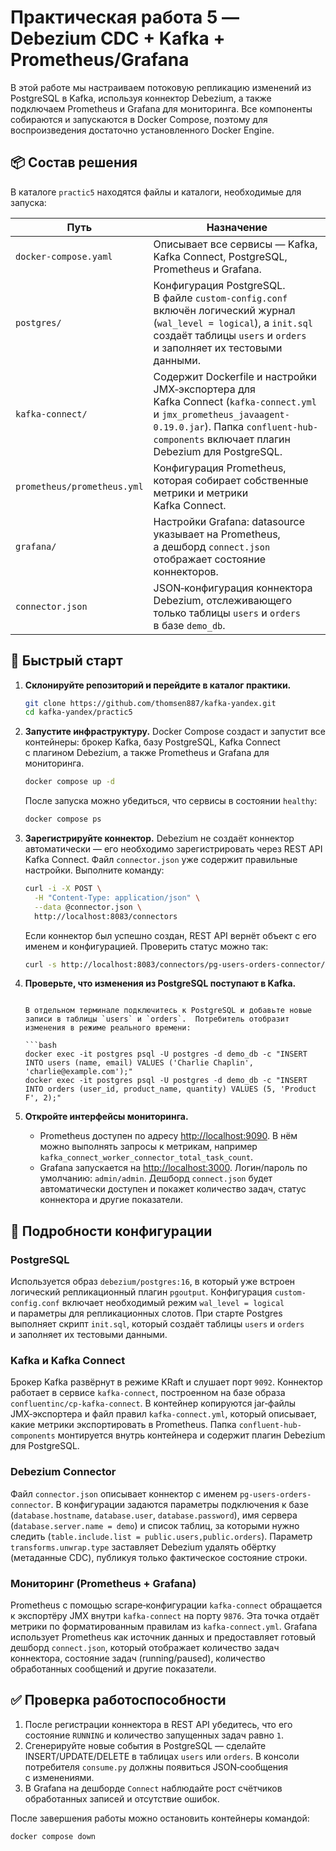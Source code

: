 # Практическая работа 5 — Debezium CDC + Kafka + Prometheus/Grafana

В этой работе мы настраиваем потоковую репликацию изменений из PostgreSQL в Kafka, используя коннектор Debezium, а также подключаем Prometheus и Grafana для мониторинга.  Все компоненты собираются и запускаются в Docker Compose, поэтому для воспроизведения достаточно установленного Docker Engine.

## 📦 Состав решения

В каталоге `practic5` находятся файлы и каталоги, необходимые для запуска:

| Путь | Назначение |
|---|---|
| `docker-compose.yaml` | Описывает все сервисы — Kafka, Kafka Connect, PostgreSQL, Prometheus и Grafana. |
| `postgres/` | Конфигурация PostgreSQL.  В файле `custom-config.conf` включён логический журнал (`wal_level = logical`), а `init.sql` создаёт таблицы `users` и `orders` и заполняет их тестовыми данными. |
| `kafka-connect/` | Содержит Dockerfile и настройки JMX‑экспортера для Kafka Connect (`kafka-connect.yml` и `jmx_prometheus_javaagent-0.19.0.jar`).  Папка `confluent-hub-components` включает плагин Debezium для PostgreSQL. |
| `prometheus/prometheus.yml` | Конфигурация Prometheus, которая собирает собственные метрики и метрики Kafka Connect. |
| `grafana/` | Настройки Grafana: datasource указывает на Prometheus, а дешборд `connect.json` отображает состояние коннекторов. |
| `connector.json` | JSON‑конфигурация коннектора Debezium, отслеживающего только таблицы `users` и `orders` в базе `demo_db`. |


## 🚀 Быстрый старт

1. **Склонируйте репозиторий и перейдите в каталог практики.**

   ```bash
   git clone https://github.com/thomsen887/kafka‑yandex.git
   cd kafka‑yandex/practic5
   ```

2. **Запустите инфраструктуру.**
   Docker Compose создаст и запустит все контейнеры: брокер Kafka, базу PostgreSQL, Kafka Connect с плагином Debezium, а также Prometheus и Grafana для мониторинга.

   ```bash
   docker compose up -d
   ```

   После запуска можно убедиться, что сервисы в состоянии `healthy`:

   ```bash
   docker compose ps
   ```

3. **Зарегистрируйте коннектор.**
   Debezium не создаёт коннектор автоматически — его необходимо зарегистрировать через REST API Kafka Connect.  Файл `connector.json` уже содержит правильные настройки.  Выполните команду:

   ```bash
   curl -i -X POST \
     -H "Content-Type: application/json" \
     --data @connector.json \
     http://localhost:8083/connectors
   ```

   Если коннектор был успешно создан, REST API вернёт объект с его именем и конфигурацией.  Проверить статус можно так:

   ```bash
   curl -s http://localhost:8083/connectors/pg-users-orders-connector/status | jq
   ```

4. **Проверьте, что изменения из PostgreSQL поступают в Kafka.**  
   ```

   В отдельном терминале подключитесь к PostgreSQL и добавьте новые записи в таблицы `users` и `orders`.  Потребитель отобразит изменения в режиме реального времени:

   ```bash
   docker exec -it postgres psql -U postgres -d demo_db -c "INSERT INTO users (name, email) VALUES ('Charlie Chaplin', 'charlie@example.com');"
   docker exec -it postgres psql -U postgres -d demo_db -c "INSERT INTO orders (user_id, product_name, quantity) VALUES (5, 'Product F', 2);"
   ```

5. **Откройте интерфейсы мониторинга.**

   - Prometheus доступен по адресу <http://localhost:9090>.  В нём можно выполнять запросы к метрикам, например `kafka_connect_worker_connector_total_task_count`.
   - Grafana запускается на <http://localhost:3000>.  Логин/пароль по умолчанию: `admin/admin`.  Дешборд `connect.json` будет автоматически доступен и покажет количество задач, статус коннектора и другие показатели.


## 🧰 Подробности конфигурации

### PostgreSQL

Используется образ `debezium/postgres:16`, в который уже встроен логический репликационный плагин `pgoutput`.  Конфигурация `custom-config.conf` включает необходимый режим `wal_level = logical` и параметры для репликационных слотов.  При старте Postgres выполняет скрипт `init.sql`, который создаёт таблицы `users` и `orders` и заполняет их тестовыми данными.

### Kafka и Kafka Connect

Брокер Kafka развёрнут в режиме KRaft и слушает порт `9092`.  Коннектор работает в сервисе `kafka-connect`, построенном на базе образа `confluentinc/cp-kafka-connect`.  В контейнер копируются jar‑файлы JMX‑экспортера и файл правил `kafka-connect.yml`, который описывает, какие метрики экспортировать в Prometheus.  Папка `confluent-hub-components` монтируется внутрь контейнера и содержит плагин Debezium для PostgreSQL.

### Debezium Connector

Файл `connector.json` описывает коннектор с именем `pg-users-orders-connector`.  В конфигурации задаются параметры подключения к базе (`database.hostname`, `database.user`, `database.password`), имя сервера (`database.server.name = demo`) и список таблиц, за которыми нужно следить (`table.include.list = public.users,public.orders`).  Параметр `transforms.unwrap.type` заставляет Debezium удалять обёртку (метаданные CDC), публикуя только фактическое состояние строки.

### Мониторинг (Prometheus + Grafana)

Prometheus с помощью scrape‑конфигурации `kafka-connect` обращается к экспортёру JMX внутри `kafka-connect` на порту `9876`.  Эта точка отдаёт метрики по форматированным правилам из `kafka-connect.yml`.  Grafana использует Prometheus как источник данных и предоставляет готовый дешборд `connect.json`, который отображает количество задач коннектора, состояние задач (running/paused), количество обработанных сообщений и другие показатели.


## ✅ Проверка работоспособности

1. После регистрации коннектора в REST API убедитесь, что его состояние `RUNNING` и количество запущенных задач равно `1`.
2. Сгенерируйте новые события в PostgreSQL — сделайте INSERT/UPDATE/DELETE в таблицах `users` или `orders`.  В консоли потребителя `consume.py` должны появиться JSON‑сообщения с изменениями.
3. В Grafana на дешборде `Connect` наблюдайте рост счётчиков обработанных записей и отсутствие ошибок.

После завершения работы можно остановить контейнеры командой:

```bash
docker compose down
```